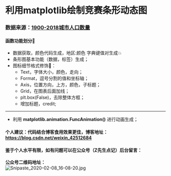 # 利用matplotlib绘制竞赛条形动态图

### 数据来源：[1900-2018城市人口数量](https://gist.githubusercontent.com/johnburnmurdoch/4199dbe55095c3e13de8d5b2e5e5307a/raw/fa018b25c24b7b5f47fd0568937ff6c04e384786/city_populations)

#### 函数功能划分:dango:

* 数据获取，颜色代码生成，地区:颜色 字典键值对生成:collision:
* 条形图基本功能（数据，标签）生成；
* 图标细节格式修饰:deciduous_tree:：
  * Text，字体大小，颜色，走向；
  * Format，逗号分割的值和坐标轴；
  * Axis，位置方向，上方，颜色，子标题；
  * Grid，在图表后面加线；
  * plt.box(False)，去除整体方框；
  * 增加标题，credit;

---

* 利用 **matplotlib.animation.FuncAnimation()** 进行动画生成；

#### 个人建议：代码结合博客食用效果更佳，博客地址：https://blog.csdn.net/weixin_42512684

#### 鉴于个人水平有限，如有问题可以在公众号（Z先生点记）后台留言：

**公众号二维码地址：**
<br>
![Snipaste_2020-02-08_16-08-20.jpg](http://ww1.sinaimg.cn/large/007wRTdIly1gbp24g2fhlj30kc07a0th.jpg)

